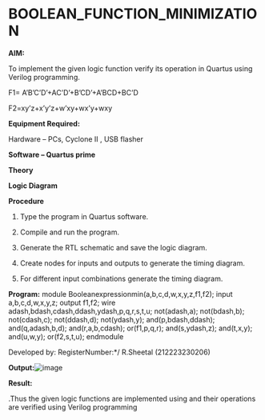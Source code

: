 # BOOLEAN_FUNCTION_MINIMIZATION

**AIM:**

To implement the given logic function verify its operation in Quartus using Verilog programming.

F1= A’B’C’D’+AC’D’+B’CD’+A’BCD+BC’D 

F2=xy’z+x’y’z+w’xy+wx’y+wxy

**Equipment Required:**

Hardware – PCs, Cyclone II , USB flasher

**Software – Quartus prime**

**Theory**

**Logic Diagram**

**Procedure**

1.	Type the program in Quartus software.

2.	Compile and run the program.

3.	Generate the RTL schematic and save the logic diagram.

4.	Create nodes for inputs and outputs to generate the timing diagram.

5.	For different input combinations generate the timing diagram.


**Program:**
module Booleanexpressionmin(a,b,c,d,w,x,y,z,f1,f2); input a,b,c,d,w,x,y,z; output f1,f2; wire
adash,bdash,cdash,ddash,ydash,p,q,r,s,t,u; not(adash,a); not(bdash,b); not(cdash,c);
not(ddash,d); not(ydash,y); and(p,bdash,ddash); and(q,adash,b,d); and(r,a,b,cdash);
or(f1,p,q,r); and(s,ydash,z); and(t,x,y); and(u,w,y); or(f2,s,t,u); endmodule



Developed by: RegisterNumber:*/ R.Sheetal (212223230206)



**Output:**![image](https://github.com/Sheetalshee/BOOLEAN_FUNCTION_MINIMIZATION/assets/144979107/35e918a6-02ea-491d-90aa-b73eac11501d)




**Result:**

.Thus the given logic functions are implemented using and their operations are verified
using Verilog programming

